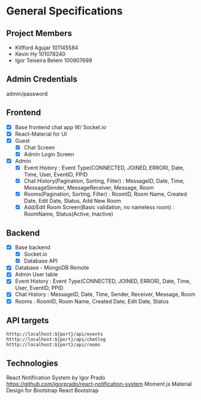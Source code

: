 # General Specifications

## Project Members

- Klifford Agujar 101145584
- Kevin Hy 101078240
- Igor Teixeira Belem 100907699

## Admin Credentials

admin/password

## Frontend

- [x] Base frontend chat app W/ Socket.io
- [x] React-Material for UI
- [x] Guest
  - [x] Chat Screen
  - [x] Admin Login Screen
- [x] Admin
  - [x] Event History : Event Type(CONNECTED, JOINED, ERROR), Date, Time, User, EventID, PPID
  - [x] Chat History(Pagination, Sorting, Filter) : MessageID, Date, Time, MessageSender, MessageReceiver, Message, Room
  - [x] Rooms(Pagination, Sorting, Filter) : RoomID, Room Name, Created Date, Edit Date, Status, Add New Room
  - [x] Add/Edit Room Screen(Basic validation, no nameless room) : RoomName, Status(Active, Inactive)

## Backend

- [x] Base backend
  - [x] Socket.io
  - [x] Database API
- [x] Database - MongoDB Remote
- [x] Admin User table
- [x] Event History : Event Type(CONNECTED, JOINED, ERROR), Date, Time, User, EventID, PPID
- [x] Chat History : MessageID, Date, Time, Sender, Receiver, Message, Room
- [x] Rooms : RoomID, Room Name, Created Date, Edit Date, Status

## API targets

`htttp://localhost:${port}/api/events`
`htttp://localhost:${port}/api/chatlog`
`htttp://localhost:${port}/api/rooms`

## Technologies

React Notification System by Igor Prado https://github.com/igorprado/react-notification-system
Moment.js
Material Design for Bootstrap
React Bootstrap
